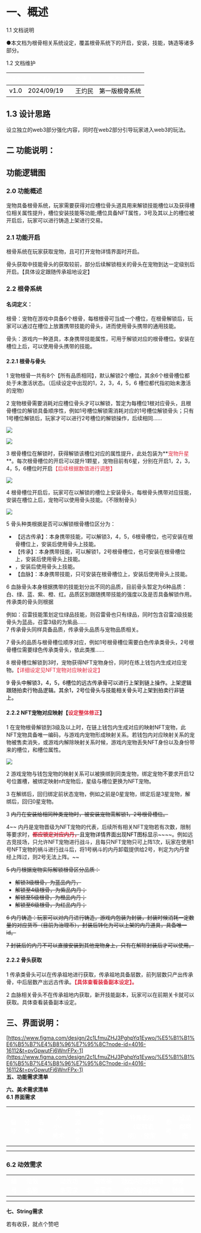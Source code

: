 # 一、概述
  
1.1 文档说明

●本文档为根骨相关系统设定，覆盖根骨系统下的开启，安装，技能，铸造等诸多部分。

  
1.2 文档维护  


| <font style="color:white;">版本</font>    | <font style="color:white;">时间</font>    | | <font style="color:white;">负责人</font>    | <font style="color:white;">修改内容</font>    |
| --- | --- | --- | --- | --- |
| <font style="color:black;">v1.0</font>    | <font style="color:black;">2024/09/19</font> | | 王灼民    | <font style="color:black;">第一版根骨系统</font>    |


## 1.3 设计思路
设立独立的web3部分强化内容，同时在web2部分引导玩家进入web3的玩法。

## 二 功能说明：
## 功能逻辑图


### 2.0 功能概述
宠物具备根骨系统，玩家需要获得对应槽位骨头道具用来解锁技能槽位以及获得槽位相关属性提升，槽位安装技能等功能;槽位具备NFT属性，3号及其以上的槽位被开启后，玩家可以进行铸造上架进行交易。

### 2.1 功能开启
根骨系统在玩家获取宠物，且可打开宠物详情界面时开启。

骨头获取中技能骨头的获取较前，部分后续解锁相关的骨头在宠物到达一定级别后开启。【具体设定跟随传承祖地设定】

### 2.2 根骨系统
#### 名词定义：
根骨：宠物在游戏中具备6个根骨，每根根骨可当成一个槽位，在根骨解锁后，玩家可以通过在槽位上放置携带技能的骨头，进而使用骨头携带的通用技能。

骨头：游戏内一种道具，本身携带技能属性，可用于解锁对应的根骨槽位。安装在槽位上后，可以使用骨头携带的技能。

#### 2.2.1 根骨与骨头
1 宠物根骨一共有8个【所有品质相同】，默认解锁2个槽位，其余6个根骨槽位都处于未激活状态。（后续设定中出现的1，2，3，4，5，6 槽位都代指初始未激活的宠物）

2 宠物根骨需要消耗对应槽位骨头才可以解锁，暂定为每槽位1根对应骨头，且根骨槽位的解锁具备顺序性，例如1号槽位解锁需消耗对应的1号槽位解锁骨头；只有1号槽位解锁后，玩家才可以进行2号槽位的解锁操作，后续相同……

![](https://cdn.nlark.com/yuque/0/2024/png/45603655/1728464642638-e1b71508-cc18-4d78-83bb-caadab79e78a.png)

![](https://cdn.nlark.com/yuque/0/2024/png/45603655/1726738208683-a92b2318-2486-4e41-9b33-c841382ac5cd.png)

3 根骨槽位在解锁时，获得解锁该槽位对应的属性提升，此处包装为**<font style="color:#DF2A3F;">宠物升星</font>**。每次根骨槽位的开启可以提升1颗星，宠物目前有6星，分别在开启1，2，3，4，5，6槽位时开启<font style="color:#DF2A3F;">【后续根据数值进行调整】</font>

![](https://cdn.nlark.com/yuque/0/2024/png/45603655/1726738303685-e1161306-c912-4999-ab4b-e9a1db4ade3f.png)

4 根骨槽位开启后，玩家可在以解锁的槽位上安装骨头，每根骨头携带对应技能，安装在槽位上后，宠物可以使用骨头技能。（不限制骨头）

![](https://cdn.nlark.com/yuque/0/2024/png/45603655/1726727602542-c37e7a24-8516-4b2c-a801-df033683bcd5.png)

5 骨头种类根据是否可以解锁根骨槽位区分为：

+ 【远古传承】：本身携带技能，可以解锁3，4，5，6根骨槽位，也可安装在根骨槽位上，安装后使用骨头上技能。
+ 【传承】：本身携带技能，可以解锁1，2号根骨槽位，也可安装在根骨槽位上，安装后使用骨头上技能。
+ ，安装后使用骨头上技能。
+ 【血脉】：本身携带技能，只可安装在根骨槽位上，安装后使用骨头上技能。

6 血脉骨头本身根据携带的技能划分出不同的品质，目前骨头暂定为6种品质：白、绿、蓝、紫、橙、红。品质区别跟随携带技能的强度以及是否具备解锁作用。传承类的骨头则根据

例如：召雷技能策划定位绿品技能，则召雷骨也只有绿品，同时包含召雷2级技能骨头为蓝品，召雷3级的为紫品……  
7 传承骨头同样具备品质，传承骨头品质与宠物品质相关。



7 骨头的品质与根骨槽位顺序对应，例如1号根骨槽位需要白色传承类骨头，2号根骨槽位需要绿色传承类骨头，依此类推……

8 根骨槽位解锁到3时，宠物获得NFT宠物身份，同时在练上钱包内生成对应宠物。<font style="color:#DF2A3F;">【详细设定见NFT宠物对应映射设定】</font>

<font style="color:#000000;">9 骨头中解锁3，4，5，6槽位的远古传承骨可以进行上架到链上操作。上架逻辑跟随拍卖行物品逻辑。其余1，2号位骨头与技能相关骨头可上架到拍卖行非链上。</font>

#### 2.2.2 NFT宠物对应映射【<font style="color:#DF2A3F;">设定整体修正</font>】
1 在宠物根骨解锁到3级及以上时，在链上钱包内生成对应的映射NFT宠物，此NFT宠物具备唯一编码，与游戏内宠物形成映射关系。若钱包内对应映射关系的宠物被售卖消失，或游戏内解除映射关系时候，游戏内宠物丢失NFT身份以及身份带来的槽位，和槽位属性。

![](https://cdn.nlark.com/yuque/0/2024/png/45603655/1726738334888-0cadff8d-b8fd-4081-a4dd-1cd10a57330b.png)

2 游戏宠物与钱包宠物的映射关系可以被换绑到同类宠物，绑定宠物不要求开启12号位置槽，被绑定映射nft宠物后，星级与槽位更换为NFT宠物。

3 在解绑后，回归绑定前状态宠物，例如之前是0星宠物，绑定后是3星宠物，解绑后，回归0星宠物。

3 ~~内丹在安装给相同种类宠物时，被安装宠物需解锁1，2号根骨槽位。~~

4~~ 内丹是宠物晋级为NFT宠物的代表，后续所有相关NFT宠物若有次数，限制等要求时，~~~~**<font style="color:#DF2A3F;">都应锁定对应内丹，</font>**~~~~<font style="color:#000000;">且宠物详情界面出现NFT图标显示</font>~~~~。例如远古竞技场，只允许NFT宠物进行战斗，且每只NFT宠物只可上阵1次，玩家在使用1号NFT宠物的祸斗进行战斗后，将1号祸斗的内丹卸载提供给2号，判定为内丹曾经上阵过，则2号无法上阵。~~

~~5 内丹根据宠物实际解锁根骨区分品质：~~

+ ~~解锁3级根骨，为蓝品内丹，~~
+ ~~解锁至4级根骨，为紫品内丹；~~
+ ~~解锁至5级根骨，为橙品内丹；~~
+ ~~解锁至6级根骨，为红品内丹；~~

~~6 内丹铸造：玩家可以对内丹进行铸造，游戏内包装为封装，封装时候消耗一定数量的对应货币（目前为治理币），封装后转化为可以上架的内丹道具，具备唯一id。~~

~~7 封装后的内丹不可以直接安装到其他宠物身上，只有在解除封装后才可以使用。~~

#### 2.2.2 骨头获取
1 传承类骨头可以在传承祖地进行获取，传承祖地具备层数，前列层数只产出传承骨，中后层数产出远古传承。**<font style="color:#DF2A3F;">【具体查看装备副本设定】。</font>**

2 血脉相关骨头不在传承祖地内获取，新开技能副本，玩家可以在前期关卡就可以获取。具体查看装备副本设定。

## 三、界面说明：
[https://www.figma.com/design/2c1LfmuZHJ3PghpYq1Eywo/%E5%B1%B1%E6%B5%B7%E4%B8%96%E7%95%8C?node-id=4016-16112&t=pvGpwutFi6WnrFPx-1](https://www.figma.com/design/2c1LfmuZHJ3PghpYq1Eywo/%E5%B1%B1%E6%B5%B7%E4%B8%96%E7%95%8C?node-id=4016-16112&t=pvGpwutFi6WnrFPx-1)  
**五、功能需求清单**



**六、美术需求清单**  
**6.1 界面需求**

| **<font style="color:white;">编号</font>** | **<font style="color:white;">分类</font>** | **<font style="color:white;">名称</font>** | **<font style="color:white;">大小-美术</font>** | **<font style="color:white;">资源命名</font>** | | **<font style="color:white;">美术需求</font>** | | | **<font style="color:white;">特殊说明（逻辑说明）-预留</font>** | **<font style="color:white;">参考</font>** | **<font style="color:white;">成品缩略图</font>** |
| --- | --- | --- | --- | --- | --- | --- | --- | --- | --- | --- | --- |
|  |  |  |  |  | |  | | |  |  |  |
|  |  |  |  |  | |  | | |  |  |  |


### 
### 6.2 动效需求
| <font style="color:#FFFFFF;">编号</font> | <font style="color:#FFFFFF;">动效名称</font> | | | <font style="color:#FFFFFF;">动效功能需求</font> | | <font style="color:#FFFFFF;">动效美术需求</font> | <font style="color:#FFFFFF;">游戏内需要做动效的组件截图</font> | <font style="color:#FFFFFF;">参考链接</font> |  |
| --- | --- | --- | --- | --- | --- | --- | --- | --- | --- |
|  |  | | |  | |  |  |  |  |
|  |  | | |  | |  |  |  |  |


  
**七、String需求**  




若有收获，就点个赞吧

  
 

